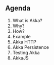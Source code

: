 ## Agenda

1. What is Akka?
2. Why?
3. How?
4. Example
5. Akka HTTP
6. Akka Persistence
7. Testing Akka
8. AkkaJS

